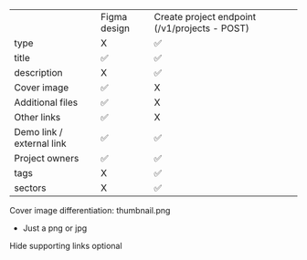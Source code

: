
|   |   |   |
|---|---|---|
||Figma design|Create project endpoint      (/v1/projects - POST)|
|type|X|✅|
|title|✅|✅|
|description|X|✅|
|Cover image|✅|X|
|Additional files|✅|X|
|Other links|✅|X|
|Demo link / external link|✅|✅|
|Project owners|✅|✅|
|tags|X|✅|
|sectors|X|✅|


Cover image differentiation: thumbnail.png

- Just a png or jpg

Hide supporting links optional